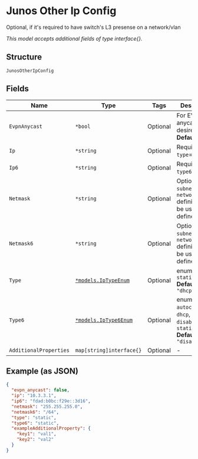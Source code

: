 
# Junos Other Ip Config

Optional, if it's required to have switch's L3 presense on a network/vlan

*This model accepts additional fields of type interface{}.*

## Structure

`JunosOtherIpConfig`

## Fields

| Name | Type | Tags | Description |
|  --- | --- | --- | --- |
| `EvpnAnycast` | `*bool` | Optional | For EVPN, if anycast is desired<br>**Default**: `false` |
| `Ip` | `*string` | Optional | Required if `type`==`static` |
| `Ip6` | `*string` | Optional | Required if `type6`==`static` |
| `Netmask` | `*string` | Optional | Optional, `subnet` from `network` definition will be used if defined |
| `Netmask6` | `*string` | Optional | Optional, `subnet` from `network` definition will be used if defined |
| `Type` | [`*models.IpTypeEnum`](../../doc/models/ip-type-enum.md) | Optional | enum: `dhcp`, `static`<br>**Default**: `"dhcp"` |
| `Type6` | [`*models.IpType6Enum`](../../doc/models/ip-type-6-enum.md) | Optional | enum: `autoconf`, `dhcp`, `disabled`, `static`<br>**Default**: `"disabled"` |
| `AdditionalProperties` | `map[string]interface{}` | Optional | - |

## Example (as JSON)

```json
{
  "evpn_anycast": false,
  "ip": "10.3.3.1",
  "ip6": "fdad:b0bc:f29e::3d16",
  "netmask": "255.255.255.0",
  "netmask6": "/64",
  "type": "static",
  "type6": "static",
  "exampleAdditionalProperty": {
    "key1": "val1",
    "key2": "val2"
  }
}
```

